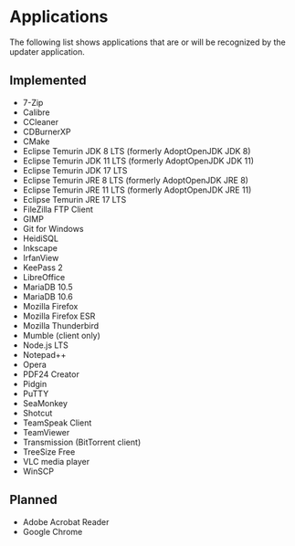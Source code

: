 # Applications

The following list shows applications that are or will be recognized by the
updater application.

## Implemented

* 7-Zip
* Calibre
* CCleaner
* CDBurnerXP
* CMake
* Eclipse Temurin JDK 8 LTS (formerly AdoptOpenJDK JDK 8)
* Eclipse Temurin JDK 11 LTS (formerly AdoptOpenJDK JDK 11)
* Eclipse Temurin JDK 17 LTS
* Eclipse Temurin JRE 8 LTS (formerly AdoptOpenJDK JRE 8)
* Eclipse Temurin JRE 11 LTS (formerly AdoptOpenJDK JRE 11)
* Eclipse Temurin JRE 17 LTS
* FileZilla FTP Client
* GIMP
* Git for Windows
* HeidiSQL
* Inkscape
* IrfanView
* KeePass 2
* LibreOffice
* MariaDB 10.5
* MariaDB 10.6
* Mozilla Firefox
* Mozilla Firefox ESR
* Mozilla Thunderbird
* Mumble (client only)
* Node.js LTS
* Notepad++
* Opera
* PDF24 Creator
* Pidgin
* PuTTY
* SeaMonkey
* Shotcut
* TeamSpeak Client
* TeamViewer
* Transmission (BitTorrent client)
* TreeSize Free
* VLC media player
* WinSCP

## Planned

* Adobe Acrobat Reader
* Google Chrome
